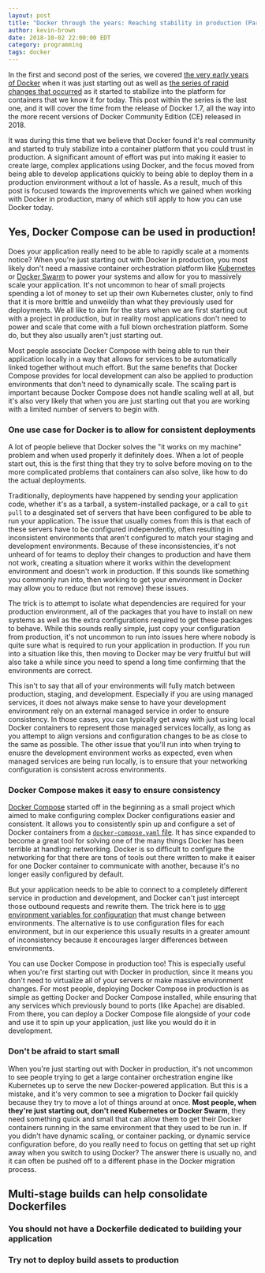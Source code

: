 ```yaml
---
layout: post
title: "Docker through the years: Reaching stability in production (Part 3)"
author: kevin-brown
date: 2018-10-02 22:00:00 EDT
category: programming
tags: docker
---
```


In the first and second post of the series, we covered [the very early years of Docker][docker-through-part-1] when it was just starting out as well as [the series of rapid changes that occurred][docker-through-part-2] as it started to stabilize into the platform for containers that we know it for today. This post within the series is the last one, and it will cover the time from the release of Docker 1.7, all the way into the more recent versions of Docker Community Edition (CE) released in 2018.

It was during this time that we believe that Docker found it's real community and started to truly stabilize into a container platform that you could trust in production. A significant amount of effort was put into making it easier to create large, complex applications using Docker, and the focus moved from being able to develop applications quickly to being able to deploy them in a production environment without a lot of hassle. As a result, much of this post is focused towards the improvements which we gained when working with Docker in production, many of which still apply to how you can use Docker today.

## Yes, Docker Compose can be used in production!

Does your application really need to be able to rapidly scale at a moments notice? When you're just starting out with Docker in production, you most likely don't need a massive container orchestration platform like [Kubernetes][kubernetes] or [Docker Swarm][docker-swarm-mode] to power your systems and allow for you to massively scale your application. It's not uncommon to hear of small projects spending a lot of money to set up their own Kubernetes cluster, only to find that it is more brittle and unweildy than what they previously used for deployments. We all like to aim for the stars when we are first starting out with a project in production, but in reality most applications don't need to power and scale that come with a full blown orchestration platform. Some do, but they also usually aren't just starting out.

Most people associate Docker Compose with being able to run their application locally in a way that allows for services to be automatically linked together without much effort. But the same benefits that Docker Compose provides for local development can also be applied to production environments that don't need to dynamically scale. The scaling part is important because Docker Compose does not handle scaling well at all, but it's also very likely that when you are just starting out that you are working with a limited number of servers to begin with.

### One use case for Docker is to allow for consistent deployments

A lot of people believe that Docker solves the "it works on my machine" problem and when used properly it definitely does. When a lot of people start out, this is the first thing that they try to solve before moving on to the more complicated problems that containers can also solve, like how to do the actual deployments.

Traditionally, deployments have happened by sending your application code, whether it's as a tarball, a system-installed package, or a call to `git pull` to a desginated set of servers that have been configured to be able to run your application. The issue that usually comes from this is that each of these servers have to be configured independently, often resulting in inconsistent environments that aren't configured to match your staging and development environments. Because of these inconsistencies, it's not unheard of for teams to deploy their changes to production and have them not work, creating a situation where it works within the development environment and doesn't work in production. If this sounds like something you commonly run into, then working to get your environment in Docker may allow you to reduce (but not remove) these issues.

The trick is to attempt to isolate what dependencies are required for your production environment, all of the packages that you have to install on new systems as well as the extra configurations required to get these packages to behave. While this sounds really simple, just copy your configuration from production, it's not uncommon to run into issues here where nobody is quite sure what is required to run your application in production. If you run into a situation like this, then moving to Docker may be very fruitful but will also take a while since you need to spend a long time confirming that the environments are correct.

This isn't to say that all of your environments will fully match between production, staging, and development. Especially if you are using managed services, it does not always make sense to have your development environment rely on an external managed service in order to ensure consistency. In those cases, you can typically get away with just using local Docker containers to represent those managed services locally, as long as you attempt to align versions and configuration changes to be as close to the same as possible. The other issue that you'll run into when trying to enusre the development environment works as expected, even when managed services are being run locally, is to ensure that your networking configuration is consistent across environments.

### Docker Compose makes it easy to ensure consistency

[Docker Compose][docker-compose] started off in the beginning as a small project which aimed to make configuring complex Docker configurations easier and consistent. It allows you to consistently spin up and configure a set of Docker containers from a [`docker-compose.yaml` file][docker-compose-file]. It has since expanded to become a great tool for solving one of the many things Docker has been terrible at handling: networking. Docker is so difficult to configure the networking for that there are tons of tools out there written to make it eaiser for one Docker container to communicate with another, because it's no longer easily configured by default.

But your application needs to be able to connect to a completely different service in production and development, and Docker can't just intercept those outbound requests and rewrite them. The trick here is to [use environment variables for configuration][docker-compose-env-vars] that must change between environments. The alternative is to use configuration files for each environment, but in our experience this usually results in a greater amount of inconsistency because it encourages larger differences between environments.

You can use Docker Compose in production too! This is especially useful when you're first starting out with Docker in production, since it means you don't need to virtualize all of your servers or make massive environment changes. For most people, deploying Docker Compose in production is as simple as getting Docker and Docker Compose installed, while ensuring that any services which previously bound to ports (like Apache) are disabled. From there, you can deploy a Docker Compose file alongside of your code and use it to spin up your application, just like you would do it in development.

### Don't be afraid to start small

When you're just starting out with Docker in production, it's not uncommon to see people trying to get a large container orchestration engine like Kubernetes up to serve the new Docker-powered application. But this is a mistake, and it's very common to see a migration to Docker fail quickly because they try to move a lot of things around at once. **Most people, when they're just starting out, don't need Kubernetes or Docker Swarm**, they need something quick and small that can allow them to get their Docker containers running in the same environment that they used to be run in. If you didn't have dynamic scaling, or container packing, or dynamic service configuration before, do you really need to focus on getting that set up right away when you switch to using Docker? The answer there is usually no, and it can often be pushed off to a different phase in the Docker migration process.

## Multi-stage builds can help consolidate Dockerfiles

### You should not have a Dockerfile dedicated to building your application

### Try not to deploy build assets to production

[docker-compose]: https://docs.docker.com/compose/overview/
[docker-compose-env-vars]: https://docs.docker.com/compose/environment-variables/
[docker-compose-file]: https://docs.docker.com/compose/compose-file/
[docker-swarm-mode]: https://docs.docker.com/engine/swarm/
[docker-through-part-1]: /programming/2017/11/25/docker-through-the-years-part-1.html
[docker-through-part-2]: /programming/2018/06/18/docker-through-the-years-part-2.html
[kubernetes]: https://kubernetes.io/